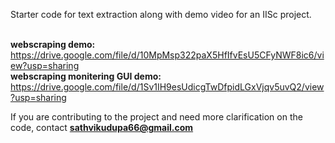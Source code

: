 Starter code for text extraction along with demo video for an IISc project. <br><br>

<b>webscraping demo:</b> <br> https://drive.google.com/file/d/10MpMsp322paX5HfIfvEsU5CFyNWF8ic6/view?usp=sharing <br>
<b>webscraping monitering GUI demo:</b><br>  https://drive.google.com/file/d/1Sv1IH9esUdicgTwDfpidLGxVjqv5uvQ2/view?usp=sharing <br>

If you are contributing to the project and need more clarification on the code, contact <b>sathvikudupa66@gmail.com</b>
